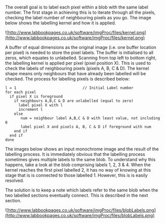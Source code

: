 The overall goal is to label each pixel within a blob with the same label number. The first stage in achieving this is to iterate through all the pixels, checking the label number of neighbouring pixels as you go. The image below shows the labelling kernel and how it is applied.

![http://www.labbookpages.co.uk/software/imgProc/files/kernel.png](http://www.labbookpages.co.uk/software/imgProc/files/kernel.png)

A buffer of equal dimensions as the original image (i.e. one buffer location per pixel) is needed to store the pixel labels. The buffer is initialised to all zeros, which equates to unlabelled. Scanning from top left to bottom right, the labelling kernel is applied per pixel (pixel position X). This is used to check the labels of neighbouring pixels (pixels A, B, C & D). The kernel shape means only neighbours that have already been labelled will be checked. The process for labelling pixels is described below:
```
l = 1                              // Initial Label number
for each pixel
  if pixel X is foreground
    if neighbours A,B,C & D are unlabelled (equal to zero)
      label pixel X with l
      increment l
    else
       num = neighbour label A,B,C & D with least value, not including 0
       label pixel X and pixels A, B, C & D if foreground with num
    end if
  end if
done
```
The images below shows an input monochrome image and the result of the labelling process. It is immediately obvious that the labelling process sometimes gives multiple labels to the same blob. To understand why this happens, take a look at the blob comprising labels 1, 2, 3 & 4. When the kernel reaches the first pixel labelled 2, it has no way of knowing at this stage that is is connected to those labelled 1. However, this is is easily resolved.

The solution is to keep a note which labels refer to the same blob when the two labelled sections eventually connect. This is described in the next section.

![http://www.labbookpages.co.uk/software/imgProc/files/blobLabels.png](http://www.labbookpages.co.uk/software/imgProc/files/blobLabels.png)